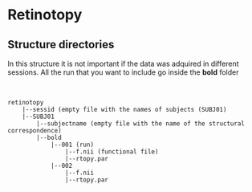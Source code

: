 # Retinotopy


## Structure directories 

In this structure it is not important if the data was adquired in different sessions. All the run that you want
to include go inside the **bold** folder

<br/>

```
retinotopy
    |--sessid (empty file with the names of subjects (SUBJ01)
    |--SUBJ01
        |--subjectname (empty file with the name of the structural correspondence)
        |--bold
            |--001 (run)
                |--f.nii (functional file)
                |--rtopy.par
            |--002
                |--f.nii
                |--rtopy.par
               
 ```

